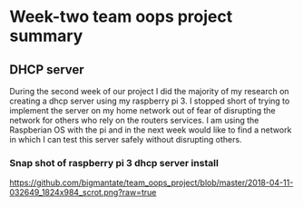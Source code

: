 # Week-two team oops project summary

## DHCP server

During the second week of our project I did the majority of my research on creating a dhcp server
using my raspberry pi 3. I stopped short of trying to implement the server on my home network 
out of fear of disrupting the network for others who rely on the routers services. I am using the 
Raspberian OS with the pi and in the next week would like to find a network in which I can test this
server safely without disrupting others.

### Snap shot of raspberry pi 3 dhcp server install
https://github.com/bigmantate/team_oops_project/blob/master/2018-04-11-032649_1824x984_scrot.png?raw=true
